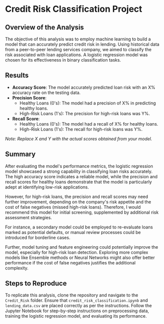 # Credit Risk Classification Project

## Overview of the Analysis
The objective of this analysis was to employ machine learning to build a model that can accurately predict credit risk in lending. Using historical data from a peer-to-peer lending services company, we aimed to classify the risk associated with loan applications. A logistic regression model was chosen for its effectiveness in binary classification tasks.

## Results
- **Accuracy Score**: The model accurately predicted loan risk with an X% accuracy rate on the testing data.
- **Precision Score**:
  - Healthy Loans (0's): The model had a precision of X% in predicting healthy loans.
  - High-Risk Loans (1's): The precision for high-risk loans was Y%.
- **Recall Score**:
  - Healthy Loans (0's): The model had a recall of X% for healthy loans.
  - High-Risk Loans (1's): The recall for high-risk loans was Y%.

_Note: Replace X and Y with the actual scores obtained from your model._

## Summary
After evaluating the model's performance metrics, the logistic regression model showcased a strong capability in classifying loan risks accurately. The high accuracy score indicates a reliable model, while the precision and recall scores for healthy loans demonstrate that the model is particularly adept at identifying low-risk applications.

However, for high-risk loans, the precision and recall scores may need further improvement, depending on the company's risk appetite and the cost of false negatives (missed high-risk loans). Therefore, I would recommend this model for initial screening, supplemented by additional risk assessment strategies.

For instance, a secondary model could be employed to re-evaluate loans marked as potential defaults, or manual review processes could be introduced for borderline cases.

Further, model tuning and feature engineering could potentially improve the model, especially for high-risk loan detection. Exploring more complex models like Ensemble methods or Neural Networks might also offer better performance if the cost of false negatives justifies the additional complexity.

## Steps to Reproduce
To replicate this analysis, clone the repository and navigate to the `Credit_Risk` folder. Ensure that `credit_risk_classification.ipynb` and `lending_data.csv` are placed correctly as per the instructions. Follow the Jupyter Notebook for step-by-step instructions on preprocessing data, training the logistic regression model, and evaluating its performance.
